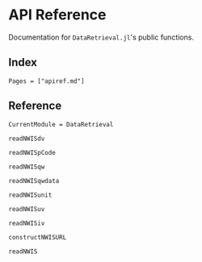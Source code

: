 # API Reference

Documentation for `DataRetrieval.jl`'s public functions.


## Index

```@index
Pages = ["apiref.md"]
```

## Reference

```@meta
CurrentModule = DataRetrieval
```

```@docs
readNWISdv
```

```@docs
readNWISpCode
```

```@docs
readNWISqw
```

```@docs
readNWISqwdata
```

```@docs
readNWISunit
```

```@docs
readNWISuv
```

```@docs
readNWISiv
```

```@docs
constructNWISURL
```

```@docs
readNWIS
```